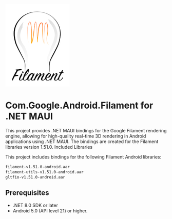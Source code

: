 ![](https://github.com/ValonK/Com.Google.Android.Filament/blob/main/icon.png)

# Com.Google.Android.Filament for .NET MAUI

This project provides .NET MAUI bindings for the Google Filament rendering engine, allowing for high-quality real-time 3D rendering in Android applications using .NET MAUI. The bindings are created for the Filament libraries version 1.51.0.
Included Libraries

This project includes bindings for the following Filament Android libraries:

    filament-v1.51.0-android.aar
    filament-utils-v1.51.0-android.aar
    gltfio-v1.51.0-android.aar

## Prerequisites

- .NET 8.0 SDK or later
- Android 5.0 (API level 21) or higher.